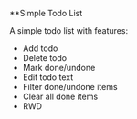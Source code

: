 **Simple Todo List

A simple todo list with features:

- Add todo
- Delete todo
- Mark done/undone
- Edit todo text
- Filter done/undone items
- Clear all done items
- RWD
